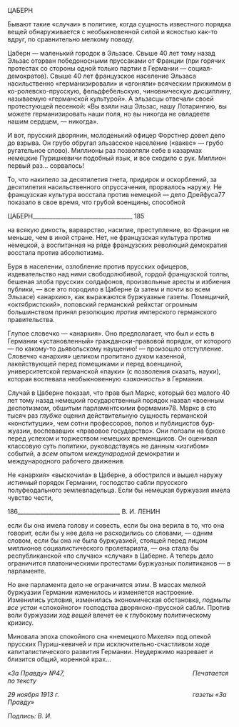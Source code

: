 ЦАБЕРН

Бывают такие «случаи» в политике, когда сущность известного порядка вещей обна­руживается с необыкновенной силой и ясностью как-то вдруг, по сравнительно мелко­му поводу.

Цаберн — маленький городок в Эльзасе. Свыше 40 лет тому назад Эльзас оторван победоносными пруссаками от Франции (при горячих протестах со стороны одной только партии в Германии — социал-демократов). Свыше 40 лет французское населе­ние Эльзаса насильственно «германизировали» и «вгоняли» всяческим прижимом в ко-ролевско-прусскую, фельдфебельскую, чиновническую дисциплину, называемую «гер­манской культурой». А эльзасцы отвечали своей протестующей песенкой: «Вы взяли наш Эльзас, нашу Лотарингию, вы можете германизировать наши поля, но вы никогда не овладеете нашим сердцем, — никогда».

И вот, прусский дворянин, молоденький офицер Форстнер довел дело до взрыва. Он грубо обругал эльзасское население («вакес» — грубо ругательное слово). Миллионы раз позволяли себе в казармах немецкие Пуришкевичи подобный язык, и все сходило с рук. Миллион первый раз... сорвалось!

То, что накипело за десятилетия гнета, придирок и оскорблений, за десятилетия на­сильственного опруссачения, прорвалось наружу. Не французская культура восстала против немецкой — дело Дрейфуса77 показало в свое время, что грубой военщины, способной

  

ЦАБЕРН___________________________________ 185

на всякую дикость, варварство, насилие, преступление, во Франции не меньше, чем в иной стране. Нет, не французская культура против немецкой, а воспитанная на ряде французских революций демократия восстала против абсолютизма.

Буря в населении, озлобление против прусских офицеров, издевательство над ними свободолюбивой, гордой французской толпы, бешеная злоба прусских солдафонов, произвольные аресты и избиения публики, — все это породило в Цаберне (а затем и почти во всем Эльзасе) «анархию», как выражаются буржуазные газеты. Помещичий, «октябристский», поповский германский рейхстаг огромным большинством принял ре­золюцию _против_ имперского германского правительства.

Глупое словечко — «анархия». Оно предполагает, что был и есть в Германии «уста­новленный» граждански-правовой порядок, от которого — по какому-то дьявольскому наущению! — произошло отступление. Словечко «анархия» целиком пропитано духом казенной, лакействующей перед помещиками и перед военщиной, университетской германской «пауки» (с позволения сказать, науки), которая воспевала необыкновенную _«законность»_ в Германии.

Случай в Цаберне показал, что прав был Маркс, который без малого 40 лет тому на­зад немецкий государственный порядок назвал «военным деспотизмом, обшитым пар­ламентскими формами»78. Маркс в сто тысяч раз _глубже_ оценил действительную сущ­ность германской «конституции», чем сотни профессоров, попов и публицистов бур­жуазии, воспевавших «правовое государство». Они ползали на брюхе перед успехом и торжеством немецких временщиков. Он оценивал классовую суть политики, руково­дствуясь не данным «изгибом» событий, а _всем_ опытом _международной_ демократии и международного рабочего движения.

Не «анархия» «выскочила» в Цаберне, а обострился и вышел наружу _истинный_ по­рядок Германии, господство сабли прусского полуфеодального землевладельца. Если бы немецкая буржуазия имела чувство чести,

  

186____________________________________ В. И. ЛЕНИН

если бы она имела голову и совесть, если бы она верила в то, что она говорит, если бы у нее дела не расходились со словами, — одним словом, если бы она _не_ была буржуази­ей, стоящей перед лицом миллионов социалистического пролетариата, — она стала бы республиканской «по случаю» «случая» в Цаберне. А теперь дело ограничится плато­ническими протестами буржуазных политиканов — в парламенте.

Но вне парламента дело не ограничится этим. В массах мелкой буржуазии Германии изменилось и изменяется настроение. Изменились условия, изменилась экономическая обстановка, _подмыты все устои_ «спокойного» господства дворянско-прусской сабли. Против воли буржуазии _ход вещей_ влечет ее к глубокому политическому кризису.

Миновала эпоха спокойного сна «немецкого Михеля» под опекой прусских Пуриш-кевичей и при исключительно-счастливом ходе капиталистического развития Герма­нии. Неудержимо назревает и близится общий, коренной крах...

_«За Правду» №47,                                                                         Печатается по тексту_

_29 ноября 1913 г.                                                                            газеты «За Правду»_

_Подпись: В. И._